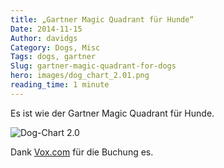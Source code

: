 ```yaml
---
title: „Gartner Magic Quadrant für Hunde“
Date: 2014-11-15
Author: davidgs
Category: Dogs, Misc
Tags: dogs, gartner
Slug: gartner-magic-quadrant-for-dogs
hero: images/dog_chart_2.01.png
reading_time: 1 minute
---
```


Es ist wie der Gartner Magic Quadrant für Hunde.

![Dog-Chart 2.0](/posts/category/dogs/images/dog_chart_2.01.png "dog_chart_2.0.png")

Dank [Vox.com](http://www.vox.com/xpress/2014/11/14/7220303/dog-breeds-ranked?utm_campaign=vox&utm_content=article-share-top&utm_medium=social&utm_source=facebook) für die Buchung es.
